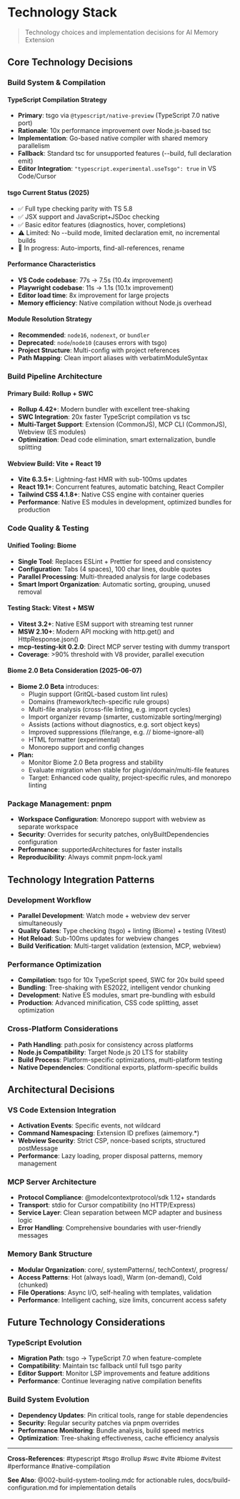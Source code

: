 # Technology Stack

> Technology choices and implementation decisions for AI Memory Extension

## Core Technology Decisions

### Build System & Compilation

#### TypeScript Compilation Strategy

- **Primary**: tsgo via `@typescript/native-preview` (TypeScript 7.0 native port)
- **Rationale**: 10x performance improvement over Node.js-based tsc
- **Implementation**: Go-based native compiler with shared memory parallelism
- **Fallback**: Standard tsc for unsupported features (--build, full declaration emit)
- **Editor Integration**: `"typescript.experimental.useTsgo": true` in VS Code/Cursor

#### tsgo Current Status (2025)

- ✅ Full type checking parity with TS 5.8
- ✅ JSX support and JavaScript+JSDoc checking
- ✅ Basic editor features (diagnostics, hover, completions)
- ⚠️ Limited: No --build mode, limited declaration emit, no incremental builds
- 🔄 In progress: Auto-imports, find-all-references, rename

#### Performance Characteristics

- **VS Code codebase**: 77s → 7.5s (10.4x improvement)
- **Playwright codebase**: 11s → 1.1s (10.1x improvement)
- **Editor load time**: 8x improvement for large projects
- **Memory efficiency**: Native compilation without Node.js overhead

#### Module Resolution Strategy

- **Recommended**: `node16`, `nodenext`, or `bundler`
- **Deprecated**: `node`/`node10` (causes errors with tsgo)
- **Project Structure**: Multi-config with project references
- **Path Mapping**: Clean import aliases with verbatimModuleSyntax

### Build Pipeline Architecture

#### Primary Build: Rollup + SWC

- **Rollup 4.42+**: Modern bundler with excellent tree-shaking
- **SWC Integration**: 20x faster TypeScript compilation vs tsc
- **Multi-Target Support**: Extension (CommonJS), MCP CLI (CommonJS), Webview (ES modules)
- **Optimization**: Dead code elimination, smart externalization, bundle splitting

#### Webview Build: Vite + React 19

- **Vite 6.3.5+**: Lightning-fast HMR with sub-100ms updates
- **React 19.1+**: Concurrent features, automatic batching, React Compiler
- **Tailwind CSS 4.1.8+**: Native CSS engine with container queries
- **Performance**: Native ES modules in development, optimized bundles for production

### Code Quality & Testing

#### Unified Tooling: Biome

- **Single Tool**: Replaces ESLint + Prettier for speed and consistency
- **Configuration**: Tabs (4 spaces), 100 char lines, double quotes
- **Parallel Processing**: Multi-threaded analysis for large codebases
- **Smart Import Organization**: Automatic sorting, grouping, unused removal

#### Testing Stack: Vitest + MSW

- **Vitest 3.2+**: Native ESM support with streaming test runner
- **MSW 2.10+**: Modern API mocking with http.get() and HttpResponse.json()
- **mcp-testing-kit 0.2.0**: Direct MCP server testing with dummy transport
- **Coverage**: >90% threshold with V8 provider, parallel execution

#### Biome 2.0 Beta Consideration (2025-06-07)

- **Biome 2.0 Beta** introduces:
  - Plugin support (GritQL-based custom lint rules)
  - Domains (framework/tech-specific rule groups)
  - Multi-file analysis (cross-file linting, e.g. import cycles)
  - Import organizer revamp (smarter, customizable sorting/merging)
  - Assists (actions without diagnostics, e.g. sort object keys)
  - Improved suppressions (file/range, e.g. // biome-ignore-all)
  - HTML formatter (experimental)
  - Monorepo support and config changes
- **Plan:**
  - Monitor Biome 2.0 Beta progress and stability
  - Evaluate migration when stable for plugin/domain/multi-file features
  - Target: Enhanced code quality, project-specific rules, and monorepo linting

### Package Management: pnpm

- **Workspace Configuration**: Monorepo support with webview as separate workspace
- **Security**: Overrides for security patches, onlyBuiltDependencies configuration
- **Performance**: supportedArchitectures for faster installs
- **Reproducibility**: Always commit pnpm-lock.yaml

## Technology Integration Patterns

### Development Workflow

- **Parallel Development**: Watch mode + webview dev server simultaneously
- **Quality Gates**: Type checking (tsgo) + linting (Biome) + testing (Vitest)
- **Hot Reload**: Sub-100ms updates for webview changes
- **Build Verification**: Multi-target validation (extension, MCP, webview)

### Performance Optimization

- **Compilation**: tsgo for 10x TypeScript speed, SWC for 20x build speed
- **Bundling**: Tree-shaking with ES2022, intelligent vendor chunking
- **Development**: Native ES modules, smart pre-bundling with esbuild
- **Production**: Advanced minification, CSS code splitting, asset optimization

### Cross-Platform Considerations

- **Path Handling**: path.posix for consistency across platforms
- **Node.js Compatibility**: Target Node.js 20 LTS for stability
- **Build Process**: Platform-specific optimizations, multi-platform testing
- **Native Dependencies**: Conditional exports, platform-specific builds

## Architectural Decisions

### VS Code Extension Integration

- **Activation Events**: Specific events, not wildcard
- **Command Namespacing**: Extension ID prefixes (aimemory.*)
- **Webview Security**: Strict CSP, nonce-based scripts, structured postMessage
- **Performance**: Lazy loading, proper disposal patterns, memory management

### MCP Server Architecture

- **Protocol Compliance**: @modelcontextprotocol/sdk 1.12+ standards
- **Transport**: stdio for Cursor compatibility (no HTTP/Express)
- **Service Layer**: Clean separation between MCP adapter and business logic
- **Error Handling**: Comprehensive boundaries with user-friendly messages

### Memory Bank Structure

- **Modular Organization**: core/, systemPatterns/, techContext/, progress/
- **Access Patterns**: Hot (always load), Warm (on-demand), Cold (chunked)
- **File Operations**: Async I/O, self-healing with templates, validation
- **Performance**: Intelligent caching, size limits, concurrent access safety

## Future Technology Considerations

### TypeScript Evolution

- **Migration Path**: tsgo → TypeScript 7.0 when feature-complete
- **Compatibility**: Maintain tsc fallback until full tsgo parity
- **Editor Support**: Monitor LSP improvements and feature additions
- **Performance**: Continue leveraging native compilation benefits

### Build System Evolution

- **Dependency Updates**: Pin critical tools, range for stable dependencies
- **Security**: Regular security patches via pnpm overrides
- **Performance Monitoring**: Bundle analysis, build speed metrics
- **Optimization**: Tree-shaking effectiveness, cache efficiency analysis

---

**Cross-References**: #typescript #tsgo #rollup #swc #vite #biome #vitest #performance #native-compilation

**See Also**: @002-build-system-tooling.mdc for actionable rules, docs/build-configuration.md for
implementation details

